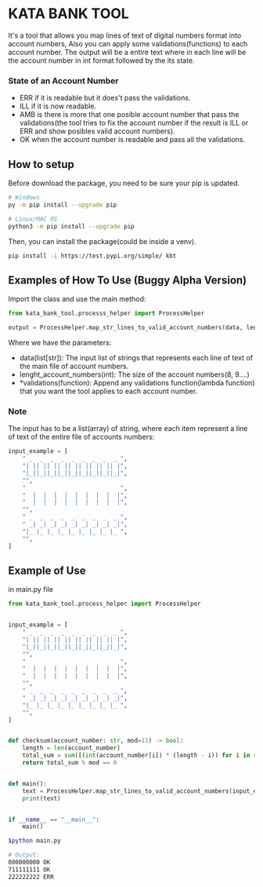 # KATA BANK TOOL
It's a tool that allows you map lines of text of digital numbers format into account numbers, Also you can apply some validations(functions) to each account number. The output will be a entire text where in each line will be the account number in int format followed by the its state.

### State of an Account Number
- ERR if it is readable but it does't pass the validations.
- ILL if it is now readable.
- AMB is there is more that one posible account number that pass the validations(the tool tries to fix the account number if the result is ILL or ERR and show posibles valid account numbers).
- OK when the account number is readable and pass all the validations.

## How to setup
Before download the package, you need to be sure your pip is updated.
```bash
# Windows
py -m pip install --upgrade pip

# Linux/MAC OS
python3 -m pip install --upgrade pip
```

Then, you can install the package(could be inside a venv).
```bash
pip install -i https://test.pypi.org/simple/ kbt
```

## Examples of How To Use (Buggy Alpha Version)
Import the class and use the main method:
```python
from kata_bank_tool.processs_helper import ProcessHelper

output = ProcessHelper.map_str_lines_to_valid_account_numbers(data, lenght_account_numbers, *validations_functions)
```
Where we have the parameters:
- data(list[str]): The input list of strings that represents each line of text of the main file of account numbers.
- lenght_account_numbers(int): The size of the account numbers(8, 9....)
- *validations(function): Append any validations function(lambda function) that you want the tool applies to each account number.

### Note
The input has to be a list(array) of string, where each item represent a line of text of the entire file of accounts numbers:
```python
input_example = [
    " _  _  _  _  _  _  _  _  _ ",
    "| || || || || || || || || |",
    "|_||_||_||_||_||_||_||_||_|",
    "",
    "                           ",
    "  |  |  |  |  |  |  |  |  |",
    "  |  |  |  |  |  |  |  |  |",
    "",
    " _  _  _  _  _  _  _  _  _ ",
    " _| _| _| _| _| _| _| _| _|",
    "|_ |_ |_ |_ |_ |_ |_ |_ |_ ",
    "",
]
```

## Example of Use
in main.py file
```python
from kata_bank_tool.process_helper import ProcessHelper


input_example = [
    " _  _  _  _  _  _  _  _  _ ",
    "| || || || || || || || || |",
    "|_||_||_||_||_||_||_||_||_|",
    "",
    "                           ",
    "  |  |  |  |  |  |  |  |  |",
    "  |  |  |  |  |  |  |  |  |",
    "",
    " _  _  _  _  _  _  _  _  _ ",
    " _| _| _| _| _| _| _| _| _|",
    "|_ |_ |_ |_ |_ |_ |_ |_ |_ ",
    "",
]


def checksum(account_number: str, mod=11) -> bool:
    length = len(account_number)
    total_sum = sum([(int(account_number[i]) * (length - i)) for i in range(length)])
    return total_sum % mod == 0


def main():
    text = ProcessHelper.map_str_lines_to_valid_account_numbers(input_example, 9, checksum)
    print(text)


if __name__ == "__main__":
    main()

```
```bash
$python main.py

# Output:
000000000 OK
711111111 OK
222222222 ERR
```